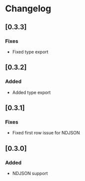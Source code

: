 # Changelog

## [0.3.3]
### Fixes
- Fixed type export

## [0.3.2]
### Added
- Added type export

## [0.3.1]
### Fixes
- Fixed first row issue for NDJSON

## [0.3.0]
### Added
- NDJSON support